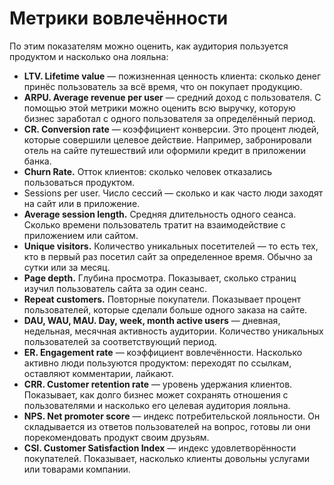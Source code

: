 # Метрики вовлечённости

По этим показателям можно оценить, как аудитория пользуется продуктом и насколько она лояльна:

* **LTV. Lifetime value** — пожизненная ценность клиента: сколько денег принёс пользователь за всё время, что он покупает продукцию.
* **ARPU. Average revenue per user** — средний доход с пользователя. С помощью этой метрики можно оценить всю выручку, которую бизнес заработал с одного пользователя за определённый период.
* **CR. Conversion rate** — коэффициент конверсии. Это процент людей, которые совершили целевое действие. Например, забронировали отель на сайте путешествий или оформили кредит в приложении банка.
* **Churn Rate.** Отток клиентов: сколько человек отказались пользоваться продуктом.
* Sessions per user. Число сессий — сколько и как часто люди заходят на сайт или в приложение.
* **Average session length.** Средняя длительность одного сеанса. Сколько времени пользователь тратит на взаимодействие с приложением или сайтом.
* **Unique visitors.** Количество уникальных посетителей — то есть тех, кто в первый раз посетил сайт за определенное время. Обычно за сутки или за месяц.
* **Page depth.** Глубина просмотра. Показывает, сколько страниц изучил пользователь сайта за один сеанс.
* **Repeat customers.** Повторные покупатели. Показывает процент пользователей, которые сделали больше одного заказа на сайте.
* **DAU, WAU, MAU. Day, week, month active users** — дневная, недельная, месячная активность аудитории. Количество уникальных пользователей за соответствующий период.
* **ER. Engagement rate** — коэффициент вовлечённости. Насколько активно люди пользуются продуктом: переходят по ссылкам, оставляют комментарии, лайкают.
* **CRR. Customer retention rate** — уровень удержания клиентов. Показывает, как долго бизнес может сохранять отношения с пользователями и насколько его целевая аудитория лояльна.
* **NPS. Net promoter score** — индекс потребительской лояльности. Он складывается из ответов пользователей на вопрос, готовы ли они порекомендовать продукт своим друзьям.
* **CSI. Customer Satisfaction Index** — индекс удовлетворённости покупателей. Показывает, насколько клиенты довольны услугами или товарами компании.

